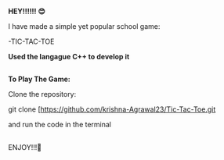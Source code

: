 **HEY!!!!!! 😊**

I have made a simple yet popular school game:

-TIC-TAC-TOE

**Used the langague C++ to develop it**

## 
**To Play The Game:** 

Clone the repository:

git clone [https://github.com/krishna-Agrawal23/Tic-Tac-Toe.git

and run the code in the terminal

## 
ENJOY!!!🥰
